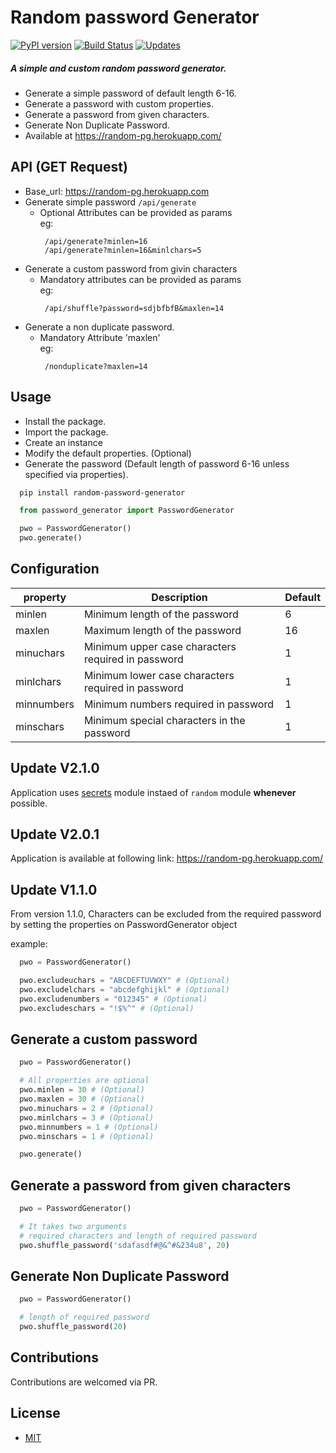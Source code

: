 # Random password Generator
[![PyPI version](https://img.shields.io/badge/PYPI-V%202.1.0-blue.svg)](https://pypi.org/project/random-password-generator)
[![Build Status](https://travis-ci.org/suryasr007/random-password-generator.svg?branch=master)](https://travis-ci.org/suryasr007/random-password-generator)
[![Updates](https://pyup.io/repos/github/suryasr007/random-password-generator/shield.svg)](https://pyup.io/repos/github/suryasr007/random-password-generator/)

##### A simple and custom random password generator.
 * Generate a simple password of default length 6-16.
 * Generate a password with custom properties.
 * Generate a password from given characters.
 * Generate Non Duplicate Password.
 * Available at https://random-pg.herokuapp.com/

## API (GET Request)
 * Base_url: https://random-pg.herokuapp.com
 * Generate simple password ```/api/generate```
   * Optional Attributes can be provided as params  
     eg: 
     ```
      /api/generate?minlen=16  
      /api/generate?minlen=16&minlchars=5
     ```
 * Generate a custom password from givin characters
   * Mandatory attributes can be provided as params  
     eg: 
     ```
      /api/shuffle?password=sdjbfbfB&maxlen=14
     ```
 * Generate a non duplicate password.  
   * Mandatory Attribute 'maxlen'  
     eg:
     ``` 
      /nonduplicate?maxlen=14
     ```


## Usage
 * Install the package.
 * Import the package.
 * Create an instance
 * Modify the default properties. (Optional)
 * Generate the password (Default length of password 6-16 unless specified via properties).

``` bash
  pip install random-password-generator
```

``` python
  from password_generator import PasswordGenerator

  pwo = PasswordGenerator()
  pwo.generate()
```


## Configuration

| property   |                          Description                 | Default |
| ---------- |------------------------------------------------------| ------- |
| minlen     |   Minimum length of the password                     | 6 |
| maxlen     |   Maximum length of the password                     | 16 |
| minuchars  |   Minimum upper case characters required in password | 1 |
| minlchars  |   Minimum lower case characters required in password | 1 |
| minnumbers |   Minimum numbers required in password               | 1 |
| minschars  |   Minimum special characters in the password         | 1 |

## Update V2.1.0
Application uses [secrets](https://docs.python.org/3/library/secrets.html) module instaed of `random` module **whenever** possible.


## Update V2.0.1
Application is available at following link: https://random-pg.herokuapp.com/


## Update V1.1.0
From version 1.1.0, Characters can be excluded from the required password by setting the properties on PasswordGenerator object

example:
``` python
  pwo = PasswordGenerator()

  pwo.excludeuchars = "ABCDEFTUVWXY" # (Optional)
  pwo.excludelchars = "abcdefghijkl" # (Optional)
  pwo.excludenumbers = "012345" # (Optional)
  pwo.excludeschars = "!$%^" # (Optional)
```


## Generate a custom password
``` python
  pwo = PasswordGenerator()

  # All properties are optional
  pwo.minlen = 30 # (Optional)
  pwo.maxlen = 30 # (Optional)
  pwo.minuchars = 2 # (Optional)
  pwo.minlchars = 3 # (Optional)
  pwo.minnumbers = 1 # (Optional)
  pwo.minschars = 1 # (Optional)

  pwo.generate()
```

## Generate a password from given characters
``` python
  pwo = PasswordGenerator()

  # It takes two arguments
  # required characters and length of required password
  pwo.shuffle_password('sdafasdf#@&^#&234u8', 20)
```

## Generate Non Duplicate Password
``` python
  pwo = PasswordGenerator()

  # length of required password
  pwo.shuffle_password(20)
```

## Contributions
Contributions are welcomed via PR.

## License
 * [MIT](LICENSE)

